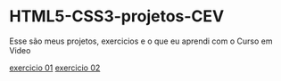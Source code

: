 # HTML5-CSS3-projetos-CEV
 Esse são meus projetos, exercicios e o que eu aprendi com o Curso em Video

<a href="https://albertmiguel.github.io/HTML5-CSS3-projetos-CEV/\Estudos\html-css\exercios\ex001-titulo\index.html">exercicio 01</a>
<a href="https://albertmiguel.github.io/HTML5-CSS3-projetos-CEV/\Estudos\html-css\exercios\ex002-quebra-de-linha-entities-simbulos-e-emojis\index.html">exercicio 02 </a>
<a href="https://albertmiguel.github.io/HTML5-CSS3-projetos-CEV/\Estudos\html-css\exercios\ex003-tag-img\index.html"> </a>
<a href=""> </a>
<a href=""> </a>
<a href=""> </a>
<a href=""> </a>
<a href=""> </a>
<a href=""> </a>
<a href=""> </a>
<a href=""> </a>
<a href=""> </a>
<a href=""> </a>
<a href=""> </a>
<a href=""> </a>
<a href=""> </a>
<a href=""> </a>
<a href=""> </a>
<a href=""> </a>
<a href=""> </a>
<a href=""> </a>
<a href=""> </a>
<a href=""> </a>
<a href=""> </a>
<a href=""> </a>
<a href=""> </a>
<a href=""> </a>
<a href=""> </a>
<a href=""> </a>
<a href=""> </a>
<a href=""> </a>
<a href=""> </a>
<a href=""> </a>
<a href=""> </a>
<a href=""> </a>
<a href=""> </a>
<a href=""> </a>
<a href=""> </a>
<a href=""> </a>
<a href=""> </a>
<a href=""> </a>
<a href=""> </a>
<a href=""> </a>
<a href=""> </a>
<a href=""> </a>
<a href=""> </a>
<a href=""> </a>
<a href=""> </a>
<a href=""> </a>
<a href=""> </a>
<a href=""> </a>
<a href=""> </a>
<a href=""> </a>
<a href=""> </a>
<a href=""> </a>
<a href=""> </a>
<a href=""> </a>
<a href=""> </a>
<a href=""> </a>
<a href=""> </a>
<a href=""> </a>
<a href=""> </a>
<a href=""> </a>
<a href=""> </a>
<a href=""> </a>
<a href=""> </a>
<a href=""> </a>
<a href=""> </a>
<a href=""> </a>
<a href=""> </a>
<a href=""> </a>
<a href=""> </a>
<a href=""> </a>
<a href=""> </a>
<a href=""> </a>
<a href=""> </a>
<a href=""> </a>
<a href=""> </a>
<a href=""> </a>
<a href=""> </a>
<a href=""> </a>
<a href=""> </a>
<a href=""> </a>
<a href=""> </a>
<a href=""> </a>
<a href=""> </a>
<a href=""> </a>

